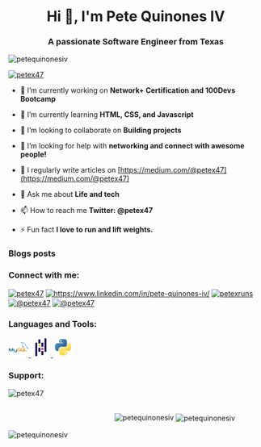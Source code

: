<h1 align="center">Hi 👋, I'm Pete Quinones IV</h1>
<h3 align="center">A passionate Software Engineer from Texas</h3>

<p align="left"> <img src="https://komarev.com/ghpvc/?username=petequinonesiv&label=Profile%20views&color=0e75b6&style=flat" alt="petequinonesiv" /> </p>

<p align="left"> <a href="https://twitter.com/petex47" target="blank"><img src="https://img.shields.io/twitter/follow/petex47?logo=twitter&style=for-the-badge" alt="petex47" /></a> </p>

- 🔭 I’m currently working on **Network+ Certification and 100Devs Bootcamp**

- 🌱 I’m currently learning **HTML, CSS, and Javascript**

- 👯 I’m looking to collaborate on **Building projects**

- 🤝 I’m looking for help with **networking and connect with awesome people!**

- 📝 I regularly write articles on [https://medium.com/@petex47](https://medium.com/@petex47)

- 💬 Ask me about **Life and tech**

- 📫 How to reach me **Twitter: @petex47**

- ⚡ Fun fact **I love to run and lift weights.**

### Blogs posts
<!-- BLOG-POST-LIST:START -->
<!-- BLOG-POST-LIST:END -->

<h3 align="left">Connect with me:</h3>
<p align="left">
<a href="https://twitter.com/petex47" target="blank"><img align="center" src="https://raw.githubusercontent.com/rahuldkjain/github-profile-readme-generator/master/src/images/icons/Social/twitter.svg" alt="petex47" height="30" width="40" /></a>
<a href="https://linkedin.com/in/https://www.linkedin.com/in/pete-quinones-iv/" target="blank"><img align="center" src="https://raw.githubusercontent.com/rahuldkjain/github-profile-readme-generator/master/src/images/icons/Social/linked-in-alt.svg" alt="https://www.linkedin.com/in/pete-quinones-iv/" height="30" width="40" /></a>
<a href="https://instagram.com/petexruns" target="blank"><img align="center" src="https://raw.githubusercontent.com/rahuldkjain/github-profile-readme-generator/master/src/images/icons/Social/instagram.svg" alt="petexruns" height="30" width="40" /></a>
<a href="https://hashnode.com/@petex47" target="blank"><img align="center" src="https://raw.githubusercontent.com/rahuldkjain/github-profile-readme-generator/master/src/images/icons/Social/hashnode.svg" alt="@petex47" height="30" width="40" /></a>
<a href="https://medium.com/@petex47" target="blank"><img align="center" src="https://raw.githubusercontent.com/rahuldkjain/github-profile-readme-generator/master/src/images/icons/Social/medium.svg" alt="@petex47" height="30" width="40" /></a>
</p>

<h3 align="left">Languages and Tools:</h3>
<p align="left"> <a href="https://www.mysql.com/" target="_blank" rel="noreferrer"> <img src="https://raw.githubusercontent.com/devicons/devicon/master/icons/mysql/mysql-original-wordmark.svg" alt="mysql" width="40" height="40"/> </a> <a href="https://pandas.pydata.org/" target="_blank" rel="noreferrer"> <img src="https://raw.githubusercontent.com/devicons/devicon/2ae2a900d2f041da66e950e4d48052658d850630/icons/pandas/pandas-original.svg" alt="pandas" width="40" height="40"/> </a> <a href="https://www.python.org" target="_blank" rel="noreferrer"> <img src="https://raw.githubusercontent.com/devicons/devicon/master/icons/python/python-original.svg" alt="python" width="40" height="40"/> </a> </p>

<h3 align="left">Support:</h3>
<p><a href="https://www.buymeacoffee.com/petex47"> <img align="left" src="https://cdn.buymeacoffee.com/buttons/v2/default-yellow.png" height="50" width="210" alt="petex47" /></a></p><br><br>

<p><img align="left" src="https://github-readme-stats.vercel.app/api/top-langs?username=petequinonesiv&show_icons=true&locale=en&layout=compact" alt="petequinonesiv" /></p>

<p>&nbsp;<img align="center" src="https://github-readme-stats.vercel.app/api?username=petequinonesiv&show_icons=true&locale=en" alt="petequinonesiv" /></p>

<p><img align="center" src="https://github-readme-streak-stats.herokuapp.com/?user=petequinonesiv&" alt="petequinonesiv" /></p>
